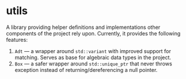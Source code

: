 # utils
A library providing helper definitions and implementations other components of the project rely upon.
Currently, it provides the following features:

1. `Adt` — a wrapper around `std::variant` with improved support for matching. Serves as base for algebraic
   data types in the project.
2. `Box` — a safer wrapper around `std::unique_ptr` that never throws exception instead of
   returning/dereferencing a null pointer.
